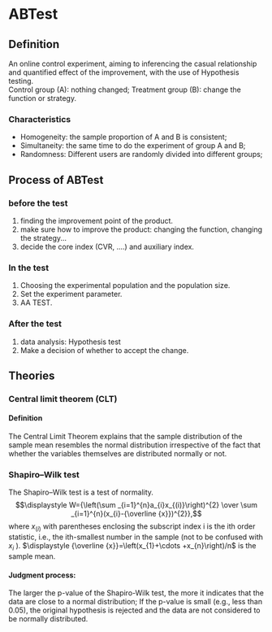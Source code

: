 # ABTest
## Definition
An online control experiment, aiming to inferencing the casual relationship and quantified effect of the improvement, with the use of Hypothesis testing.<br />
Control group (A): nothing changed; Treatment group (B): change the function or strategy.
### Characteristics
- Homogeneity: the sample proportion of A and B is consistent;
- Simultaneity: the same time to do the experiment of group A and B;
- Randomness: Different users are randomly divided into different groups;
## Process of  ABTest
### before the test
1. finding the improvement point of the product.
2. make sure how to improve the product: changing the function, changing the strategy...
3. decide the core index (CVR, ....) and auxiliary index.
### In the test
1. Choosing the experimental population and the population size.
2. Set the experiment parameter.
3. AA TEST.
### After the test
1. data analysis: Hypothesis test
2. Make a decision of whether to accept the change.

## Theories
### Central limit theorem (CLT)
#### Definition
The Central Limit Theorem explains that the sample distribution of the sample mean resembles the normal distribution irrespective of the fact that whether the variables themselves are distributed normally or not. <br />

### Shapiro–Wilk test
The Shapiro–Wilk test is a test of normality.
$$\displaystyle W={\left(\sum _{i=1}^{n}a_{i}x_{(i)}\right)^{2} \over \sum _{i=1}^{n}(x_{i}-{\overline {x}})^{2}},$$
where
$\displaystyle x_{(i)}$ with parentheses enclosing the subscript index i is the ith order statistic, i.e., the ith-smallest number in the sample (not to be confused with $\displaystyle x_{i}$ ).
$\displaystyle {\overline {x}}=\left(x_{1}+\cdots +x_{n}\right)/n$ is the sample mean.
#### Judgment process:
The larger the p-value of the Shapiro-Wilk test, the more it indicates that the data are close to a normal distribution;
If the p-value is small (e.g., less than 0.05), the original hypothesis is rejected and the data are not considered to be normally distributed.
